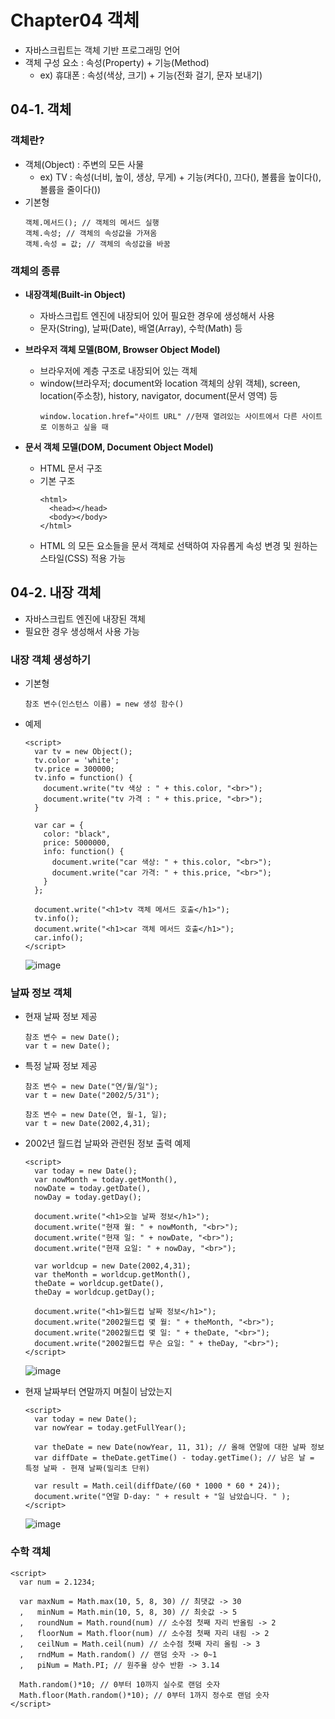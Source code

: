 # Chapter04 객체
- 자바스크립트는 객체 기반 프로그래밍 언어
- 객체 구성 요소 : 속성(Property) + 기능(Method)
  - ex) 휴대폰 : 속성(색상, 크기) + 기능(전화 걸기, 문자 보내기)
   
## 04-1. 객체
### 객체란?
- 객체(Object) : 주변의 모든 사물
  - ex) TV : 속성(너비, 높이, 생상, 무게) + 기능(켜다(), 끄다(), 볼륨을 높이다(), 볼륨을 줄이다())
- 기본형
  ```
  객체.메서드(); // 객체의 메서드 실행
  객체.속성; // 객체의 속성값을 가져옴
  객체.속성 = 값; // 객체의 속성값을 바꿈
  ```
  
### 객체의 종류
- **내장객체(Built-in Object)**
  - 자바스크립트 엔진에 내장되어 있어 필요한 경우에 생성해서 사용
  - 문자(String), 날짜(Date), 배열(Array), 수학(Math) 등

- **브라우저 객체 모델(BOM, Browser Object Model)**
  - 브라우저에 계층 구조로 내장되어 있는 객체
  - window(브라우저; document와 location 객체의 상위 객체), screen, location(주소창), history, navigator, document(문서 영역) 등
    ```
    window.location.href="사이트 URL" //현재 열려있는 사이트에서 다른 사이트로 이동하고 싶을 때
    ```

- **문서 객체 모델(DOM, Document Object Model)**
  - HTML 문서 구조
  - 기본 구조
    ```
    <html>
      <head></head>
      <body></body>
    </html>
    ```
  - HTML 의 모든 요소들을 문서 객체로 선택하여 자유롭게 속성 변경 및 원하는 스타일(CSS) 적용 가능

## 04-2. 내장 객체
- 자바스크립트 엔진에 내장된 객체
- 필요한 경우 생성해서 사용 가능

### 내장 객체 생성하기
- 기본형
  ```
  참조 변수(인스턴스 이름) = new 생성 함수()
  ```
- 예제
  ```
  <script>
    var tv = new Object();
    tv.color = 'white';
    tv.price = 300000;
    tv.info = function() {
      document.write("tv 색상 : " + this.color, "<br>");
      document.write("tv 가격 : " + this.price, "<br>");
    }
    
    var car = {
      color: "black",
      price: 5000000,
      info: function() {
        document.write("car 색상: " + this.color, "<br>");
        document.write("car 가격: " + this.price, "<br>");
      }
    };
    
    document.write("<h1>tv 객체 메서드 호출</h1>");
    tv.info();
    document.write("<h1>car 객체 메서드 호출</h1>");
    car.info();
  </script>
  ```
  ![image](https://user-images.githubusercontent.com/76677629/145505534-12e6b628-4078-4bec-a462-f529c427916a.png)

### 날짜 정보 객체
- 현재 날짜 정보 제공
  ```
  참조 변수 = new Date();
  var t = new Date();
  ```

- 특정 날짜 정보 제공
  ```
  참조 변수 = new Date("연/월/일");
  var t = new Date("2002/5/31");
  
  참조 변수 = new Date(연, 월-1, 일);
  var t = new Date(2002,4,31);
  ```
- 2002년 월드컵 날짜와 관련둰 정보 출력 예제
  ```
  <script>
    var today = new Date();
    var nowMonth = today.getMonth(),
    nowDate = today.getDate(),
    nowDay = today.getDay();
    
    document.write("<h1>오늘 날짜 정보</h1>");
    document.write("현재 월: " + nowMonth, "<br>");
    document.write("현재 일: " + nowDate, "<br>");
    document.write("현재 요일: " + nowDay, "<br>");
    
    var worldcup = new Date(2002,4,31);
    var theMonth = worldcup.getMonth(),
    theDate = worldcup.getDate(),
    theDay = worldcup.getDay();
    
    document.write("<h1>월드컵 날짜 정보</h1>");
    document.write("2002월드컵 몇 월: " + theMonth, "<br>");
    document.write("2002월드컵 몇 일: " + theDate, "<br>");
    document.write("2002월드컵 무슨 요일: " + theDay, "<br>");
  </script>
  ```
  ![image](https://user-images.githubusercontent.com/76677629/145506884-7cf19d57-78b4-45dc-9e62-fa69595c557b.png)

- 현재 날짜부터 연말까지 며칠이 남았는지
  ```
  <script>
    var today = new Date();
    var nowYear = today.getFullYear();
    
    var theDate = new Date(nowYear, 11, 31); // 올해 연말에 대한 날짜 정보
    var diffDate = theDate.getTime() - today.getTime(); // 남은 날 = 특정 날짜 - 현재 날짜(밀리초 단위)
    
    var result = Math.ceil(diffDate/(60 * 1000 * 60 * 24));
    document.write("연말 D-day: " + result + "일 남았습니다. " );
  </script>
  ```
  ![image](https://user-images.githubusercontent.com/76677629/145506951-ad6fbf82-4e89-4758-a771-1c8995c33d30.png)

### 수학 객체
```
<script>
  var num = 2.1234;
  
  var maxNum = Math.max(10, 5, 8, 30) // 최댓값 -> 30
  ,   minNum = Math.min(10, 5, 8, 30) // 최솟값 -> 5
  ,   roundNum = Math.round(num) // 소수점 첫째 자리 반올림 -> 2
  ,   floorNum = Math.floor(num) // 소수점 첫째 자리 내림 -> 2
  ,   ceilNum = Math.ceil(num) // 소수점 첫째 자리 올림 -> 3
  ,   rndMum = Math.random() // 랜덤 숫자 -> 0~1
  ,   piNum = Math.PI; // 원주율 상수 반환 -> 3.14
  
  Math.random()*10; // 0부터 10까지 실수로 랜덤 숫자
  Math.floor(Math.random()*10); // 0부터 1까지 정수로 랜덤 숫자
</script>
```
